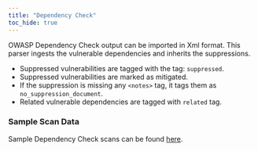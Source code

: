 ```yaml
---
title: "Dependency Check"
toc_hide: true
---
```

OWASP Dependency Check output can be imported in Xml format. This parser ingests the vulnerable dependencies and inherits the suppressions.

* Suppressed vulnerabilities are tagged with the tag: `suppressed`.
* Suppressed vulnerabilities are marked as mitigated.
* If the suppression is missing any `<notes>` tag, it tags them as `no_suppression_document`.
* Related vulnerable dependencies are tagged with `related` tag.

### Sample Scan Data
Sample Dependency Check scans can be found [here](https://github.com/DefectDojo/django-DefectDojo/tree/master/unittests/scans/dependency_check).
